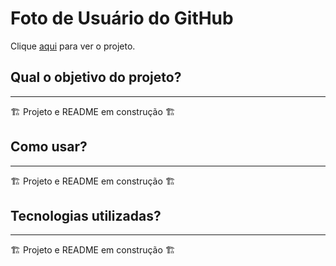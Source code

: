 # Foto de Usuário do GitHub

Clique [aqui]() para ver o projeto.

## Qual o objetivo do projeto?

---

🏗️ Projeto e README em construção 🏗️

## Como usar?

---

🏗️ Projeto e README em construção 🏗️

## Tecnologias utilizadas?

---

🏗️ Projeto e README em construção 🏗️
